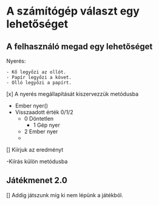 # A számítógép választ egy lehetőséget

## A felhasználó megad egy lehetőséget

Nyerés:

    - Kő legyőzi az ollót.
    - Papír legyőzi a követ.
    - Olló legyőzi a papírt.
[x] A nyerés megállapítását kiszervezzük metódusba

  - Ember nyer()
  - Visszaadott érték 0/1/2
  	- 0 Döntetlen
       - 1 Gép nyer
  	- 2 Ember nyer
    - 
 [] Kiírjuk az eredményt

-Kiírás külön metódusba

## Játékmenet 2.0
[] Addig játszunk míg ki nem lépünk a játékból.